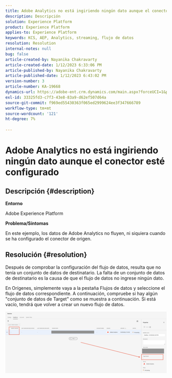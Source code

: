 ```yaml
---
title: Adobe Analytics no está ingiriendo ningún dato aunque el conector esté configurado
description: Descripción
solution: Experience Platform
product: Experience Platform
applies-to: Experience Platform
keywords: KCS, AEP, Analytics, streaming, flujo de datos
resolution: Resolution
internal-notes: null
bug: false
article-created-by: Nayanika Chakravarty
article-created-date: 1/12/2023 6:33:06 PM
article-published-by: Nayanika Chakravarty
article-published-date: 1/12/2023 6:43:02 PM
version-number: 3
article-number: KA-19668
dynamics-url: https://adobe-ent.crm.dynamics.com/main.aspx?forceUCI=1&pagetype=entityrecord&etn=knowledgearticle&id=4f0d8b8b-a792-ed11-aad1-6045bd006c82
exl-id: 33325fd3-c7f3-43e8-83a9-d62ef507d64a
source-git-commit: f969ed55430363f065ed2999624ee3f347666789
workflow-type: tm+mt
source-wordcount: '121'
ht-degree: 7%

---
```


# Adobe Analytics no está ingiriendo ningún dato aunque el conector esté configurado

## Descripción {#description}


<b>Entorno</b>

Adobe Experience Platform

<b>Problema/Síntomas</b>

En este ejemplo, los datos de Adobe Analytics no fluyen, ni siquiera cuando se ha configurado el conector de origen.


## Resolución {#resolution}


Después de comprobar la configuración del flujo de datos, resulta que no tenía un conjunto de datos de destinatario. La falta de un conjunto de datos de destinatario es la causa de que el flujo de datos no ingrese ningún dato.

En Orígenes, simplemente vaya a la pestaña Flujos de datos y seleccione el flujo de datos correspondiente. A continuación, compruebe si hay algún &quot;conjunto de datos de Target&quot; como se muestra a continuación. Si está vacío, tendrá que volver a crear un nuevo flujo de datos.

![](assets/6dcf5ee4-5adb-ec11-a7b6-0022480b01c6.png)
